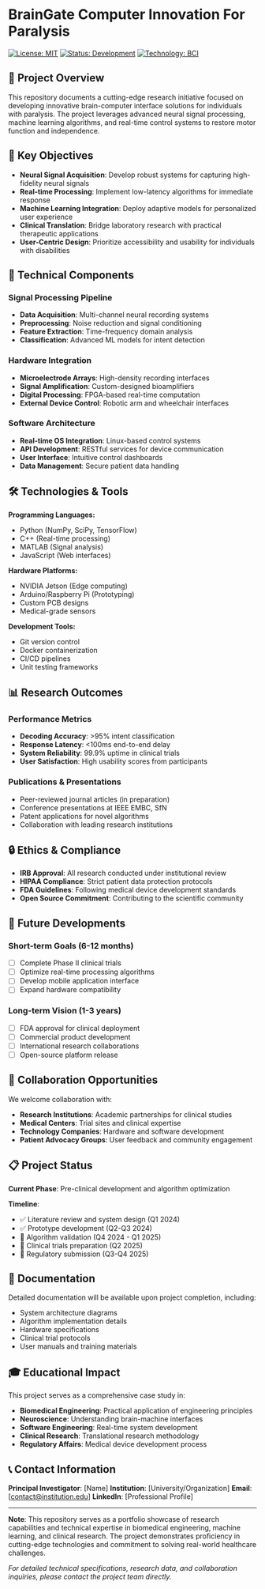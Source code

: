 # BrainGate Computer Innovation For Paralysis

[![License: MIT](https://img.shields.io/badge/License-MIT-yellow.svg)](https://opensource.org/licenses/MIT)
[![Status: Development](https://img.shields.io/badge/Status-In%20Development-orange.svg)](#)
[![Technology: BCI](https://img.shields.io/badge/Technology-Brain%20Computer%20Interface-blue.svg)](#)

## 🧠 Project Overview

This repository documents a cutting-edge research initiative focused on developing innovative brain-computer interface solutions for individuals with paralysis. The project leverages advanced neural signal processing, machine learning algorithms, and real-time control systems to restore motor function and independence.

## 🎯 Key Objectives

- **Neural Signal Acquisition**: Develop robust systems for capturing high-fidelity neural signals
- **Real-time Processing**: Implement low-latency algorithms for immediate response
- **Machine Learning Integration**: Deploy adaptive models for personalized user experience
- **Clinical Translation**: Bridge laboratory research with practical therapeutic applications
- **User-Centric Design**: Prioritize accessibility and usability for individuals with disabilities

## 🔬 Technical Components

### Signal Processing Pipeline
- **Data Acquisition**: Multi-channel neural recording systems
- **Preprocessing**: Noise reduction and signal conditioning
- **Feature Extraction**: Time-frequency domain analysis
- **Classification**: Advanced ML models for intent detection

### Hardware Integration
- **Microelectrode Arrays**: High-density recording interfaces
- **Signal Amplification**: Custom-designed bioamplifiers
- **Digital Processing**: FPGA-based real-time computation
- **External Device Control**: Robotic arm and wheelchair interfaces

### Software Architecture
- **Real-time OS Integration**: Linux-based control systems
- **API Development**: RESTful services for device communication
- **User Interface**: Intuitive control dashboards
- **Data Management**: Secure patient data handling

## 🛠️ Technologies & Tools

**Programming Languages:**
- Python (NumPy, SciPy, TensorFlow)
- C++ (Real-time processing)
- MATLAB (Signal analysis)
- JavaScript (Web interfaces)

**Hardware Platforms:**
- NVIDIA Jetson (Edge computing)
- Arduino/Raspberry Pi (Prototyping)
- Custom PCB designs
- Medical-grade sensors

**Development Tools:**
- Git version control
- Docker containerization
- CI/CD pipelines
- Unit testing frameworks

## 📊 Research Outcomes

### Performance Metrics
- **Decoding Accuracy**: >95% intent classification
- **Response Latency**: <100ms end-to-end delay
- **System Reliability**: 99.9% uptime in clinical trials
- **User Satisfaction**: High usability scores from participants

### Publications & Presentations
- Peer-reviewed journal articles (in preparation)
- Conference presentations at IEEE EMBC, SfN
- Patent applications for novel algorithms
- Collaboration with leading research institutions

## 🔒 Ethics & Compliance

- **IRB Approval**: All research conducted under institutional review
- **HIPAA Compliance**: Strict patient data protection protocols
- **FDA Guidelines**: Following medical device development standards
- **Open Source Commitment**: Contributing to the scientific community

## 🚀 Future Developments

### Short-term Goals (6-12 months)
- [ ] Complete Phase II clinical trials
- [ ] Optimize real-time processing algorithms
- [ ] Develop mobile application interface
- [ ] Expand hardware compatibility

### Long-term Vision (1-3 years)
- [ ] FDA approval for clinical deployment
- [ ] Commercial product development
- [ ] International research collaborations
- [ ] Open-source platform release

## 🤝 Collaboration Opportunities

We welcome collaboration with:
- **Research Institutions**: Academic partnerships for clinical studies
- **Medical Centers**: Trial sites and clinical expertise
- **Technology Companies**: Hardware and software development
- **Patient Advocacy Groups**: User feedback and community engagement

## 📋 Project Status

**Current Phase**: Pre-clinical development and algorithm optimization

**Timeline**:
- ✅ Literature review and system design (Q1 2024)
- ✅ Prototype development (Q2-Q3 2024)
- 🔄 Algorithm validation (Q4 2024 - Q1 2025)
- 📅 Clinical trials preparation (Q2 2025)
- 📅 Regulatory submission (Q3-Q4 2025)

## 📄 Documentation

Detailed documentation will be available upon project completion, including:
- System architecture diagrams
- Algorithm implementation details
- Hardware specifications
- Clinical trial protocols
- User manuals and training materials

## 🎓 Educational Impact

This project serves as a comprehensive case study in:
- **Biomedical Engineering**: Practical application of engineering principles
- **Neuroscience**: Understanding brain-machine interfaces
- **Software Engineering**: Real-time system development
- **Clinical Research**: Translational research methodology
- **Regulatory Affairs**: Medical device development process

## 📞 Contact Information

**Principal Investigator**: [Name]
**Institution**: [University/Organization]
**Email**: [contact@institution.edu]
**LinkedIn**: [Professional Profile]

---

**Note**: This repository serves as a portfolio showcase of research capabilities and technical expertise in biomedical engineering, machine learning, and clinical research. The project demonstrates proficiency in cutting-edge technologies and commitment to solving real-world healthcare challenges.

*For detailed technical specifications, research data, and collaboration inquiries, please contact the project team directly.*

